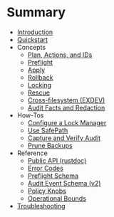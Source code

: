 # Summary

- [Introduction](introduction.md)
- [Quickstart](quickstart.md)
- Concepts
  - [Plan, Actions, and IDs](concepts/plan-actions-ids.md)
  - [Preflight](concepts/preflight.md)
  - [Apply](concepts/apply.md)
  - [Rollback](concepts/rollback.md)
  - [Locking](concepts/locking.md)
  - [Rescue](concepts/rescue.md)
  - [Cross-filesystem (EXDEV)](concepts/exdev.md)
  - [Audit Facts and Redaction](concepts/audit-facts.md)
- How-Tos
  - [Configure a Lock Manager](how-tos/lock-manager.md)
  - [Use SafePath](how-tos/safepath.md)
  - [Capture and Verify Audit](how-tos/audit-capture.md)
  - [Prune Backups](how-tos/prune-backups.md)
- Reference
  - [Public API (rustdoc)](reference/public-api.md)
  - [Error Codes](reference/error-codes.md)
  - [Preflight Schema](reference/preflight-schema.md)
  - [Audit Event Schema (v2)](reference/audit-schema.md)
  - [Policy Knobs](reference/policy-knobs.md)
  - [Operational Bounds](reference/operational-bounds.md)
- [Troubleshooting](troubleshooting.md)
